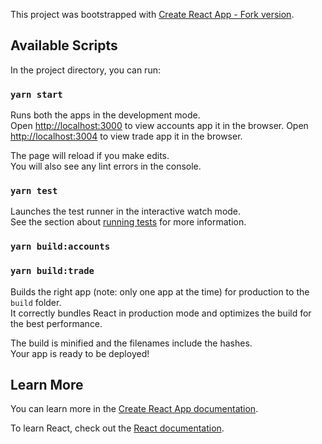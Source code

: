 This project was bootstrapped with [Create React App - Fork version](https://github.com/willnguyen1312/cra-fork).

## Available Scripts

In the project directory, you can run:

### `yarn start`

Runs both the apps in the development mode.<br>
Open [http://localhost:3000](http://localhost:3000) to view accounts app it in the browser.
Open [http://localhost:3004](http://localhost:3004) to view trade app it in the browser.

The page will reload if you make edits.<br>
You will also see any lint errors in the console.

### `yarn test`

Launches the test runner in the interactive watch mode.<br>
See the section about [running tests](https://facebook.github.io/create-react-app/docs/running-tests) for more information.

### `yarn build:accounts`
### `yarn build:trade`

Builds the right app (note: only one app at the time) for production to the `build` folder.<br>
It correctly bundles React in production mode and optimizes the build for the best performance.

The build is minified and the filenames include the hashes.<br>
Your app is ready to be deployed!
## Learn More

You can learn more in the [Create React App documentation](https://facebook.github.io/create-react-app/docs/getting-started).

To learn React, check out the [React documentation](https://reactjs.org/).
